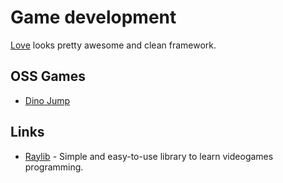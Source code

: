 # Game development
[Love](https://love2d.org) looks pretty awesome and clean framework.

## OSS Games
- [Dino Jump](https://github.com/dj/dinojump)

## Links
- [Raylib](http://www.raylib.com) - Simple and easy-to-use library to learn videogames programming.